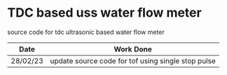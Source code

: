 # TDC based uss water flow meter
source code for tdc ultrasonic based water flow meter



|     Date      |   Work Done                                          |
| ------------- | ---------------------------------------------------- |
|   28/02/23    | update source code for tof using single stop pulse   |

